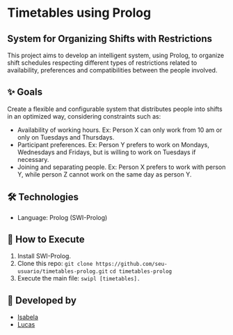 # Timetables using Prolog

## System for Organizing Shifts with Restrictions
This project aims to develop an intelligent system, using Prolog, to organize shift schedules respecting different types of restrictions related to availability, preferences and compatibilities between the people involved.

## ✨ Goals
Create a flexible and configurable system that distributes people into shifts in an optimized way, considering constraints such as:
- Availability of working hours. Ex: Person X can only work from 10 am or only on Tuesdays and Thursdays.
- Participant preferences. Ex: Person Y prefers to work on Mondays, Wednesdays and Fridays, but is willing to work on Tuesdays if necessary.
- Joining and separating people. Ex: Person X prefers to work with person Y, while person Z cannot work on the same day as person Y.

## 🛠️ Technologies
- Language: Prolog (SWI-Prolog)

## 🚀 How to Execute
1. Install SWI-Prolog.
2. Clone this repo:
```git clone https://github.com/seu-usuario/timetables-prolog.git```
```cd timetables-prolog```
3. Execute the main file:
```swipl [timetables].```

## 🤝 Developed by
- [Isabela](https://github.com/isaaoki)
- [Lucas](https://github.com/LufeMonster)
